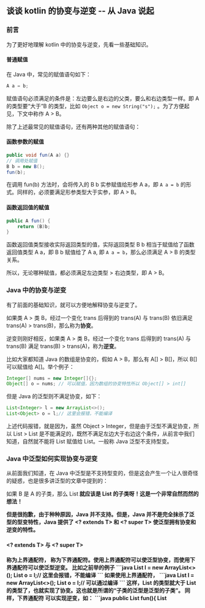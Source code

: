 ## 谈谈 kotlin 的协变与逆变 -- 从 Java 说起

### 前言

为了更好地理解 kotlin 中的协变与逆变，先看一些基础知识。

#### 普通赋值

在 Java 中，常见的赋值语句如下：

```java
A a = b;
```

赋值语句必须满足的条件是：左边要么是右边的父类，要么和右边类型一样。即 A 的类型要“大于”B 的类型，比如 `Object o = new String("s");` 。为了方便起见，下文中称作 A > B。

除了上述最常见的赋值语句，还有两种其他的赋值语句：

#### 函数参数的赋值

```java
public void fun(A a) {}
// 调用处赋值
B b = new B();
fun(b);
```

在调用 fun(b) 方法时，会将传入的 B b 实参赋值给形参 A a，即 `A a = b` 的形式。同样的，必须要满足形参类型大于实参，即 A > B。

#### 函数返回值的赋值

```java
public A fun() {
    return (B)b;
} 
```

函数返回值类型接收实际返回类型的值，实际返回类型 B b 相当于赋值给了函数返回值类型 A a，即 B b 赋值给了 A a, 即 `A a = b`，那么必须满足 A > B 的类型关系。

所以，无论哪种赋值，都必须满足左边类型 > 右边类型，即 A > B。

### Java 中的协变与逆变

有了前面的基础知识，就可以方便地解释协变与逆变了。

如果类 A > 类 B，经过一个变化 trans 后得到的 trans(A) 与 trans(B) 依旧满足 trans(A) > trans(B)，那么称为**协变**。

逆变则刚好相反，如果类 A > 类 B，经过一个变化 trans 后得到的 trans(A) 与 trans(B) 满足 trans(B) > trans(A)，称为**逆变**。

比如大家都知道 Java 的数组是协变的，假如 A > B，那么有 A[] > B[]，所以 B[] 可以赋值给 A[]。举个例子：

```java
Integer[] nums = new Integer[]{};
Object[] o = nums; // 可以赋值，因为数组的协变特性所以 Object[] > int[]
```

但是 Java 的泛型则不满足协变，如下：

```java
List<Integer> l = new ArrayList<>();
List<Object> o = l;// 这里会报错，不能编译
```

上述代码报错，就是因为，虽然 Object > Integer，但是由于泛型不满足协变，所以 List<Object> > List<Integer> 是不能满足的，既然不满足左边大于右边这个条件，从前言中我们知道，自然就不能将 List<Integer> 赋值给 List<Object>。一般称 Java 泛型不支持型变。

### Java 中泛型如何实现协变与逆变

从前面我们知道，在 Java 中泛型是不支持型变的，但是这会产生一个让人很奇怪的疑惑，也是很多讲泛型的文章中提到的：

如果 B 是 A 的子类，那么 List<B> 就应该是 List<A> 的子类呀！这是一个非常自然而然的想法！

但是很抱歉，由于种种原因，Java 并不支持。但是，Java 并不是完全抹杀了泛型的型变特性，Java 提供了 <? extends T> 和 <? super T> 使泛型拥有协变和逆变的特性。

#### <? extends T> 与 <? super T>

<? extends T> 称为上界通配符，<? super T> 称为下界通配符。使用上界通配符可以使泛型协变，而使用下界通配符可以使泛型逆变。

比如之前举的例子

```java
List<Integer> l = new ArrayList<>();
List<Object> o = l;// 这里会报错，不能编译
```

如果使用上界通配符，

```java
List<Integer> l = new ArrayList<>();
List<? extends Object> o = l;// 可以通过编译
```

这样，List<? extends Object> 的类型就大于 List<Integer> 的类型了，也就实现了协变。这也就是所谓的“子类的泛型是泛型的子类”。

同样，下界通配符 <? super T> 可以实现逆变，如：

```java
public List<? super Integer> fun(){
    List<Object> l = new ArrayList<>();
    return l;
}
```

上述代码怎么就实现逆变了呢？首先，Object > Integer；另外，从前言我们知道，函数返回值类型必须大于实际返回值类型，在这里就是 `List<? super Integer>` > `List<Object>`，和 Object > Integer 刚好相反。也就是说，经过泛型变化后，Object 和 Integer 的类型关系翻转了，这就是逆变，而实现逆变的就是下界通配符 <? super T>。

从上面可以看出，<? extends T> 中的上界是 T，也就是说 <? extends T> 所泛指的类型都是 T 的子类或 T 本身，所以 T 大于 <? extends T> 。<? super T> 中的下界是 T，也就是说 <? super T> 所泛指的类型都是 T 的父类或 T 本身，所以 <? super T>  大于 T。

虽然 Java 使用通配符解决了泛型的协变与逆变的问题，但是由于很多讲到泛型的文章都晦涩难懂，曾经让我一度感慨这 tm 到底是什么玩意？直到我在 stackoverflow 上发现了通俗易懂的解释(是的，前文大部分内容都来自于 stackoverflow 中大神的解释)，才终于了然。其实只要抓住**赋值语句左边类型必须大于右边类型**这个关键点一切就都很好懂了。

#### PECS

PECS 准则即 Producer Extends Consumer Super，生产者使用上界通配符，消费者使用下界通配符。直接看这句话可能会让人很疑惑，所以我们追本溯源来看看为什么会有这句话。

首先，我们写一个简单的泛型类：

```java
public class Container<T> {
    private T item;

    public void set(T t) { 
        item = t;
    }

    public T get() {
        return item;
    }
}
```

然后写出如下代码：

```java
Container<Object> c = new Container<String>(); // (1)编译报错

Container<? extends Object> c = new Container<String>(); // (2)编译通过
c.set("sss"); // (3)编译报错
Object o = c.get();// (4)编译通过
```

代码 (1)，`Container<Object> c = new Container<String>(); ` 编译报错，因为泛型是不型变的，所以 Container<String> 并不是 Container<Object> 的子类型，所以无法赋值。

代码 (2)，加了上界通配符以后，支持泛型协变，Container<String> 就成了 Container<? extends Object> 的子类型，所以编译通过，可以赋值。

既然代码 (2) 通过编译，那代码 (3) 为什么会报错呢？因为代码 (3) 尝试把 String 类型赋值给 <? extends Object> 类型。显然，编译器只知道 <? extends Object>  是 Obejct 的某一个子类型，但是具体是哪一个并不知道，也许并不是 String 类型，所以不能直接将 String 类型赋值给它。

从上面可以看出，对于使用了 <? extends T> 的类型，是不能写入元素的，不然就会像代码 (3) 处一样编译报错。

但是可以读取元素，比如代码 (4) 。该类型只能读取元素，这就是所谓的“生产者”，即你只能从中读取元素的就是生产者，生产者就使用 <? extends T> 通配符。

消费者同理，代码如下：

```java
Container<String> c = new Container<Object>(); // (1)编译报错

Container<? super String> c = new Container<Object>(); // (2)编译通过
 c.set("sss");// (3) 编译通过
 String s = c.get();// (4) 编译报错

```

代码 (1) 编译报错，因为泛型不支持逆变。而且就算不懂泛型，这个代码的形式一眼看起来也是错的。

代码 (2) 编译通过，因为加了 <? super T> 通配符后，泛型逆变。

代码 (3) 编译通过，它把 String 类型赋值给 <? super String>，<? super String> 泛指 String 的父类或 String，所以这是可以通过编译的。

代码 (4) 编译报错，因为它尝试把 <? super String> 赋值给 String，而 <? super String> 大于 String，所以不能赋值。事实上，编译器完全不知道该用什么类型去接受 `c.get()` 的返回值，因为在编译器眼里 <? super String> 是一个泛指的类型，所有 String 的父类和 String 本身都有可能。

同样从上面代码可以看出，对于使用了 <? super T> 的类型，是不能读取元素的，不然就会像代码 (4) 处一样编译报错。但是可以写入元素，比如代码 (3)。该类型只能写入元素，这就是所谓的“消费者”，即你只能写入元素的就是消费者，消费者就使用 <? super T> 通配符。

综上，这就是 PECS 原则。

### kotlin 中的协变与逆变

kotlin 抛弃了 Java 中的通配符，转而使用了**声明处型变**与**类型投影**。

#### 声明处型变

首先让我们回头看看 Container 的定义：

```java
public class Container<T> {
    private T item;

    public void set(T t) { 
        item = t;
    }

    public T get() {
        return item;
    }
}
```

在某些情况下，我们只会使用 `Container<? extends T>` 或者 `Container<? super T>` ，意味着我们只使用 Container 作为生产者或者 Container 作为消费者。

既然如此，那我们为什么要在定义 Container 这个类的时候要把 get 和 set 都定义好呢？试想一下，如果一个类只有消费者的作用，那定义 get 方法完全是多余的。

反过来说，如果一个泛型类只有生产者方法，比如下面这个例子（来自 kotlin 官方文档）:

```kotlin
// Java
interface Source<T> {
  T nextT(); // 只有生产者方法
}
// Java
void demo(Source<String> strs) {
  Source<Object> objects = strs; // ！！！在 Java 中不允许，要使用上界通配符 <? extends Object>
  // ……
}
```

在 `Source ` 类型的变量中存储 `Source ` 实例的引用是极为安全的——没有消费者-方法可以调用。然而 Java 依然不让我们直接赋值，需要使用上界通配符。

但是这是毫无意义的，使用通配符只是把类型变得更复杂，并没有带来额外的价值，因为能调用的方法还是只有生产者方法。但编译器并不知道这回事。

所以，如果我们能在使用之前确定一个类是生产者还是消费者，那在定义类的时候直接声明它的角色岂不美哉？

这就是 kotlin 的声明处型变，直接在类声明的时候，定义它的型变行为。

比如：

```java
class Container<out T> { // (1)
    private  var item: T? = null 
        
    fun get(): T? = item
}

val c: Container<Any> = Container<String>()// （2）编译通过，因为 T 是一个 out-参数
```

(1) 处直接使用 <out T> 指定 T 类型只能出现在生产者的位置上。虽然多了一些限制，但是，在 kotlin 编译器直到了 T 的角色以后，就可以像 (2) 处一样将 Container<String> 直接赋值给 Container<Any>，好像**泛型直接可以协变了一样**，而不需要再使用 Java 当中的通配符 <? extends String>。

同样的，对于消费者来说，

```kotlin
class Container<in T> { // (1) 
    private  var item: T? = null 
     fun set(t: T) {
        item = t
    }
}

val c: Container<String> = Container<Any>() // (2) 编译通过,因为 T 是一个 in-参数
```

代码 (1) 处使用 <in T> 指定 T 类型只能出现在消费者的位置上。代码 (2) 可以编译通过， Any > String，但是 Container<String> 可以被 Container<Any> 赋值，意味着 Container<String> 大于 Container<Any> ，即它看上去就像 **T 直接实现了泛型逆变**，而不需要借助 <? super String> 通配符来实现逆变。如果是 Java 代码，则需要写成 `Container<? super String> c = new Container<Object>(); `。

这就是**声明处型变**，在类声明的时候使用 out 和 in 关键字，在使用时可以直接写出泛型型变的代码。

而 Java 在使用时必须借助通配符才能实现泛型型变，这是**使用处型变**。

#### 类型投影

有时一个类既可以作生产者又可以作消费者，这种情况下，我们不能直接在 T 前面加 in 或者 out 关键字。比如：

```kotlin
class Container<T> {
    private  var item: T? = null
    
    fun set(t: T？) {
        item = t
    }

    fun get(): T? = item
}
```

考虑这个函数：

```kotlin
fun copy(from: Container<Any>, to: Container<Any>) {
    to.set(from.get())
}
```

当我们实际使用该函数时：

```kotlin
val from = Container<Int>()
val to = Container<Any>()
copy(from, to) // 报错，from 是 Container<Int> 类型，而 to 是 Container<Any> 类型
```

<img src="./image-20201011204330187.png" alt="image-20201011204330187" style="zoom: 50%;" />

这样使用的话，编译器报错，因为我们把两个不一样的类型做了赋值。用 kotlin 官方文档的话说，copy 函数在”干坏事“， 它尝试**写**一个 Any 类型的值给 from， 而我们用 Int 类型来接收这个值，如果编译器不报错，那么运行时将会抛出一个 `ClassCastException` 异常。

所以应该怎么办？直接防止 from 被写入就可以了！将 copy 函数改为如下所示：

```kotlin
fun copy(from: Container<out Any>, to: Container<Any>) { // 给 from 的类型加了 out
    to.set(from.get())
}
val from = Container<Int>()
val to = Container<Any>()
copy(from, to) // 不会再报错了
```

这就是**类型投影**：from 是一个类受限制的（投影的）Container 类，我们只能把它当作生产者来使用，它只能调用 get() 方法。

同理，如果 from 的泛型是用 in 来修饰的话，则 from 只能被当作消费者使用，它只能调用 set() 方法，上述代码就会报错：

```kotlin
fun copy(from: Container<in Any>, to: Container<Any>) { // 给 from 的类型加了 in
    to.set(from.get())
}
val from = Container<Int>()
val to = Container<Any>()
copy(from, to) //  报错
```

<img src="./image-20201011210124162.png" alt="image-20201011210124162" style="zoom:50%;" />

其实从上面可以看到，类型投影和 Java 的通配符很相似，也是一种**使用时型变**。

### 为什么要这么设计？

为什么 Java 的数组是默认型变的，而泛型默认不型变呢？其实 kolin 的泛型默认也是不型变的，只是使用 out 和 in 关键字让它看起来像泛型型变。

为什么这么设计呢？为什么不默认可型变呢？

在 stackoverflow 上找到了答案，参考：https://stackoverflow.com/questions/18666710/why-are-arrays-covariant-but-generics-are-invariant

>Java 和 C# 早期都是没有泛型特性的。
>
>但是为了支持程序的多态性，于是将数组设计成了协变的。因为数组的很多方法应该可以适用于所有类型元素的数组。
>
>比如下面两个方法：
>
>```java
>boolean equalArrays (Object[] a1, Object[] a2);
>void shuffleArray(Object[] a);
>```
>
>第一个是比较数组是否相等；第二个是打乱数组顺序。
>
>语言的设计者们希望这些方法对于任何类型元素的数组都可以调用，比如我可以调用 shuffleArray(String[] s) 来把字符串数组的顺序打乱。
>
>出于这样的考虑，在 Java 和 C# 中，数组设计成了协变的。
>
>然而，对于泛型来说，却有以下问题：
>
>```java
>// Illegal code - because otherwise life would be Bad
>List<Dog> dogs = new List<Dog>();
>List<Animal> animals = dogs; // Awooga awooga
>animals.add(new Cat());// (1)
>Dog dog = dogs.get(0); //(2) This should be safe, right?
>```
>
>如果上述代码可以通过编译，即 List<Dog> 可以赋值给 List<Animal>，List 是协变的，那么我完全可以往 List<Dog> 中 add 一个 Cat()，如代码 (1) 处。这样就有可能造成代码 (2) 处的接收者 dog 和 dogs.get(0) 的类型不匹配的问题。会引发运行时的异常。所以 Java 在编译期就要阻止这种行为，把泛型设计为默认不型变的。

###  总结

1、Java 泛型默认不型变，所以 List<String> 不是 List<Object> 的子类。如果要实现泛型型变，则需要 <? extends T> 与 <? super T> 通配符，这是一种使用处型变的方法。使用 <? extends T> 通配符意味着该类是生产者，只能调用 get(): T 之类的方法。而使用 <? super T> 通配符意味着该类是消费者，只能调用 set(T t)、add(T t) 之类的方法。

2、Kotlin 泛型其实默认也是不型变的，只不过使用 out 和 in 关键字在类声明处型变，可以达到在使用处看起来像直接型变的效果。但是这样会限制类在声明时只能要么作为生产者，要么作为消费者。

使用类型投影可以避免类在声明时被限制，但是在使用时要使用 out 和 in 关键字指明这个时刻类所充当的角色是消费者还是生产者。类型投影也是一种使用处型变的方法。

